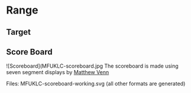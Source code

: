 # Range

## Target

## Score Board
![Scoreboard](MFUKLC-scoreboard.jpg
The scoreboard is made using seven segment displays by [Matthew Venn](https://github.com/mattvenn/big-led-driver)

Files: MFUKLC-scoreboard-working.svg (all other formats are generated)